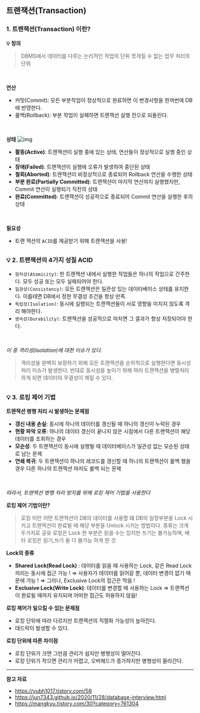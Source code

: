 ## 트랜잭션(Transaction)
### 1. 트랜잭션(Transaction) 이란? 
**💡 정의** 
> DBMS에서 데이터를 다루는 논리적인 작업의 단위
> 쪼개질 수 없는 업무 처리의 단위
<br>

**연산**
* 커밋(Commit): 모든 부분작업이 정상적으로 완료하면 이 변경사항을 한꺼번에 DB에 반영한다.
* 롤백(Rollback): 부분 작업이 실패하면 트랜잭션 실행 전으로 되돌린다.
<br>

**상태**
![img](https://gmlwjd9405.github.io/images/basic-concepts-of-development/transaction-status.png)
* **활동(Active)**: 트랜잭션이 실행 중에 있는 상태, 연산들이 정상적으로 실행 중인 상태
* **장애(Failed)**: 트랜잭션이 실행에 오류가 발생하여 중단된 상태
* **철회(Aborted)**: 트랜잭션이 비정상적으로 종료되어 Rollback 연산을 수행한 상태
* **부분 완료(Partially Committed)**: 트랜잭션이 마지막 연산까지 실행했지만, Commit 연산이 실행되기 직전의 상태
* **완료(Committed)**: 트랜잭션이 성공적으로 종료되어 Commit 연산을 실행한 후의 상태
<br>

**필요성** 
* 트랜 잭션의 `ACID`를 제공받기 위해 트랜잭션을 사용!

##

### 💡 2. 트랜잭션의 4가지 성질 ACID 
* `원자성(Atomicity)`: 한 트랜잭션 내에서 실행한 작업들은 하나의 작업으로 간주한다. 모두 성공 또는 모두 실패되어야 한다.  
* `일관성(Consistency)`: 모든 트랜잭션은 일관성 있는 데이타베이스 상태를 유지한다. 이를테면 DB에서 정한 무결성 조건을 항상 만족.  
* `독립성(Isolation)`: 동시에 실행되는 트랜잭션들이 서로 영향을 미치지 않도록 격리 해야한다.  
* `영속성(Durability)`: 트랜잭션을 성공적으로 마치면 그 결과가 항상 저장되어야 한다.  
<br>

*이 중 격리성(Isolation)에 대한 이슈가 있다.*

> 격리성을 완벽히 보장하기 위해 모든 트랜잭션을 순차적으로 실행한다면 동시성 처리 이슈가 발생한다. 반대로 동시성을 높이기 위해 여러 트랜잭션을 병렬처리하게 되면 데이터의 무결성이 깨질 수 있다.  

##

### 💡 3. 로킹 제어 기법
**트랜잭션 병행 처리 시 발생하는 문제점**
* **갱신 내용 손실**: 동시에 하나의 데이터를 갱신될 때 하나의 갱신이 누락된 경우
* **현황 파악 오류**: 하나의 데이터 갱신이 끝나지 않은 시점에서 다른 트랜잭션이 해당 데이터를 조회하는 경우
* **모순성**: 두 트랜잭션이 동시에 실행될 때 데이터베이스가 일관성 없는 모순된 상태로 남는 문제  
* **연쇄 복귀**: 두 트랜잭션이 하나의 레코드를 갱신할 때 하나의 트랜잭션이 롤백 했을 경우 다른 하나의 트랜잭션 마저도 롤백 되는 문제
<br>

*따라서, 트랜잭션 병행 처리 방지를 위해 로킹 제어 기법을 사용한다*

**로킹 제어 기법이란?**
> 로킹 이란 어떤 트랜잭션이 DB의 데이터를 사용할 떄 DB의 일정부분을 Lock 시키고 트랜잭션이 완료될 때 해당 부분을 Unlock 시키는 방법이다. 종류는 크게 두가지로 공유 로킹은 Lock 한 부분은 읽을 수는 있지만 쓰기는 불가능하며, 배타 로킹은 읽기,쓰기 둘 다 불가능 하게 한 것

**Lock의 종류**
* **Shared Lock(Read Lock)** : 데이터를 읽을 때 사용하는 Lock, 같은 Read Lock 끼리는 동시에 접근 가능 ! 
⇒ 사용자가 데이터를 읽어갈 뿐, 데이터 변경이 없기 때문에 가능 !
⇒ 그러나, Exclusive Lock의 접근은 막음 !
* **Exclusive Lock(Write Lock)**: 데이터를 변경할 때 사용하는 Lock
⇒ 트랜잭션이 완료될 때까지 유지되며 어떠한 접근도 허용하지 않음!

**로킹 제어가 일으킬 수 있는 문제점**
* 로킹 단위에 따라 다르지만 트랜잭션의 직렬화 가능성이 높아진다.
* 데드락이 발생할 수 있다.

**로킹 단위에 따른 차이점**
* 로킹 단위가 크면 그만큼 관리가 쉽지만 병행성이 떨어진다.
* 로킹 단위가 작으면 관리가 어렵고, 오버헤드가 증가하지만 병행성이 올라간다.

---

**참고 자료**
* https://yubh1017.tistory.com/56
* https://jun7343.github.io/2020/11/28/database-interview.html
* https://mangkyu.tistory.com/30?category=761304

